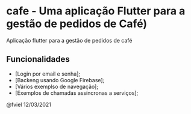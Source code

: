 # cafe - Uma  aplicação Flutter para a gestão de pedidos de Café)

Aplicação flutter para a gestão de pedidos de café

## Funcionalidades

- [Login por email e senha];
- [Backeng usando Google Firebase];
- [Vários exemplso de navegação];
- [Exemplos de chamadas assíncronas a serviços];

@fviel
12/03/2021
